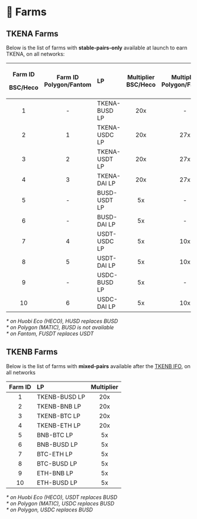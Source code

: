 # 🚜 Farms

## TKENA Farms

Below is the list of farms with **stable-pairs-only** available at launch to earn TKENA, on all networks:

<table>
  <thead>
    <tr>
      <th style="text-align:center">
        <p>Farm ID</p>
        <p>BSC/Heco</p>
      </th>
      <th style="text-align:center">Farm ID
        <br />Polygon/Fantom</th>
      <th style="text-align:left">LP</th>
      <th style="text-align:center">Multiplier
        <br />BSC/Heco</th>
      <th style="text-align:center">Multiplier
        <br />Polygon/Fantom</th>
    </tr>
  </thead>
  <tbody>
    <tr>
      <td style="text-align:center">1</td>
      <td style="text-align:center">-</td>
      <td style="text-align:left">TKENA-BUSD LP</td>
      <td style="text-align:center">20x</td>
      <td style="text-align:center">-</td>
    </tr>
    <tr>
      <td style="text-align:center">2</td>
      <td style="text-align:center">1</td>
      <td style="text-align:left">TKENA-USDC LP</td>
      <td style="text-align:center">20x</td>
      <td style="text-align:center">27x</td>
    </tr>
    <tr>
      <td style="text-align:center">3</td>
      <td style="text-align:center">2</td>
      <td style="text-align:left">TKENA-USDT LP</td>
      <td style="text-align:center">20x</td>
      <td style="text-align:center">27x</td>
    </tr>
    <tr>
      <td style="text-align:center">4</td>
      <td style="text-align:center">3</td>
      <td style="text-align:left">TKENA-DAI LP</td>
      <td style="text-align:center">20x</td>
      <td style="text-align:center">27x</td>
    </tr>
    <tr>
      <td style="text-align:center">5</td>
      <td style="text-align:center">-</td>
      <td style="text-align:left">BUSD-USDT LP</td>
      <td style="text-align:center">5x</td>
      <td style="text-align:center">-</td>
    </tr>
    <tr>
      <td style="text-align:center">6</td>
      <td style="text-align:center">-</td>
      <td style="text-align:left">BUSD-DAI LP</td>
      <td style="text-align:center">5x</td>
      <td style="text-align:center">-</td>
    </tr>
    <tr>
      <td style="text-align:center">7</td>
      <td style="text-align:center">4</td>
      <td style="text-align:left">USDT-USDC LP</td>
      <td style="text-align:center">5x</td>
      <td style="text-align:center">10x</td>
    </tr>
    <tr>
      <td style="text-align:center">8</td>
      <td style="text-align:center">5</td>
      <td style="text-align:left">USDT-DAI LP</td>
      <td style="text-align:center">5x</td>
      <td style="text-align:center">10x</td>
    </tr>
    <tr>
      <td style="text-align:center">9</td>
      <td style="text-align:center">-</td>
      <td style="text-align:left">USDC-BUSD LP</td>
      <td style="text-align:center">5x</td>
      <td style="text-align:center">-</td>
    </tr>
    <tr>
      <td style="text-align:center">10</td>
      <td style="text-align:center">6</td>
      <td style="text-align:left">USDC-DAI LP</td>
      <td style="text-align:center">5x</td>
      <td style="text-align:center">10x</td>
    </tr>
  </tbody>
</table>

_\* on Huobi Eco \(HECO\), HUSD replaces BUSD_   
_\* on Polygon \(MATIC\), BUSD is not available_   
_\* on Fantom, FUSDT replaces USDT_

## TKENB Farms

Below is the list of farms with **mixed-pairs** available after the [TKENB IFO](tkenb-ifo.md), on all networks

| Farm  ID | LP | Multiplier |
| :---: | :--- | :---: |
| 1 | TKENB-BUSD LP | 20x |
| 2 | TKENB-BNB LP | 20x |
| 3 | TKENB-BTC LP | 20x |
| 4 | TKENB-ETH LP | 20x |
| 5 | BNB-BTC LP | 5x |
| 6 | BNB-BUSD LP | 5x |
| 7 | BTC-ETH LP | 5x |
| 8 | BTC-BUSD LP | 5x |
| 9 | ETH-BNB LP | 5x |
| 10 | ETH-BUSD LP | 5x |

_\* on Huobi Eco \(HECO\), USDT replaces BUSD_   
_\* on Polygon \(MATIC\), USDC replaces BUSD   
\* on Polygon, USDC replaces BUSD_

